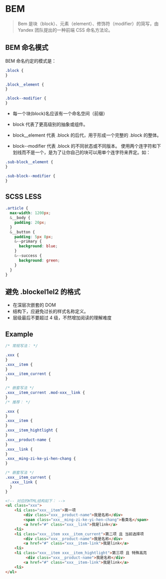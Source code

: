 # BEM

> Bem 是块（block）、元素（element）、修饰符（modifier）的简写，由 Yandex 团队提出的一种前端 CSS 命名方法论。

## BEM 命名模式

BEM 命名约定的模式是：

```css
.block {
}

.block__element {
}

.block--modifier {
}
```

- 每一个块(block)名应该有一个命名空间（前缀）

- block 代表了更高级别的抽象或组件。
- block\_\_element 代表 .block 的后代，用于形成一个完整的 .block 的整体。
- block--modifier 代表 .block 的不同状态或不同版本。
  使用两个连字符和下划线而不是一个，是为了让你自己的块可以用单个连字符来界定。如：

```css
.sub-block__element {
}

.sub-block--modifier {
}
```

## SCSS LESS

```css
.article {
  max-width: 1200px;
  &__body {
    padding: 20px;
  }
  &__button {
    padding: 5px 8px;
    &--primary {
      background: blue;
    }
    &--success {
      background: green;
    }
  }
}
```

## 避免 .block**el1**el2 的格式

- 在深层次嵌套的 DOM
- 结构下，应避免过长的样式名称定义。
- 层级最后不要超过 4 级，不然增加阅读的理解难度

## Example

```css
/* 常规写法： */

.xxx {
}
.xxx__item {
}
.xxx__item_current {
}

/* 嵌套写法 */
.xxx__item_current .mod-xxx__link {
}
/* 推荐： */

.xxx {
}
.xxx__item {
}
.xxx__item_hightlight {
}
.xxx__product-name {
}
.xxx__link {
}
.xxx__ming-zi-ke-yi-hen-chang {
}

/* 嵌套写法 */
.xxx__item_current {
  .xxx__link {
  }
}
```

```html
<!-- 对应的HTML结构如下： -->
<ul class="xxx">
    <li class="xxx__item">第一项
        <div class="xxx__product-name">我是名称</div>
        <span class="xxx__ming-zi-ke-yi-hen-chang">看类名</span>
        <a href="#" class="xxx__link">我是link</a>
    <li>
    <li class="xxx__item xxx__item_current">第二项 且 当前选择项
        <div class="xxx__product-name">我是名称</div>
        <a href="#" class="xxx__item-link">我是link</a>
    <li>
    <li class="xxx__item xxx__item_hightlight">第三项 且 特殊高亮
         <div class="xxx__product-name">我是名称</div>
        <a href="#" class="xxx__item-link">我是link</a>
    <li>
</ul>
```
